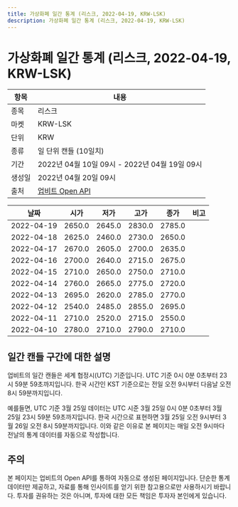 ```yaml
---
title: 가상화폐 일간 통계 (리스크, 2022-04-19, KRW-LSK)
description: 가상화폐 일간 통계 (리스크, 2022-04-19, KRW-LSK)
---
```



가상화폐 일간 통계 (리스크, 2022-04-19, KRW-LSK)
===

|항목|내용|
|--|--|
|종목|리스크|
|마켓|KRW-LSK|
|단위|KRW|
|종류|일 단위 캔들 (10일치)|
|기간|2022년 04월 10일 09시 - 2022년 04월 19일 09시|
|생성일|2022년 04월 20일 09시|
|출처|[업비트 Open API](https://docs.upbit.com)|


|날짜|시가|저가|고가|종가|비고|
|--|--|--|--|--|--|
|2022-04-19|2650.0|2645.0|2830.0|2785.0|    |
|2022-04-18|2625.0|2460.0|2730.0|2650.0|    |
|2022-04-17|2670.0|2605.0|2700.0|2635.0|    |
|2022-04-16|2700.0|2640.0|2715.0|2675.0|    |
|2022-04-15|2710.0|2650.0|2750.0|2710.0|    |
|2022-04-14|2760.0|2665.0|2775.0|2720.0|    |
|2022-04-13|2695.0|2620.0|2785.0|2770.0|    |
|2022-04-12|2540.0|2485.0|2855.0|2695.0|    |
|2022-04-11|2710.0|2520.0|2715.0|2550.0|    |
|2022-04-10|2780.0|2710.0|2790.0|2710.0|    |


일간 캔들 구간에 대한 설명
---


업비트의 일간 캔들은 세계 협정시(UTC) 기준입니다. 
UTC 기준 0시 0분 0초부터 23시 59분 59초까지입니다. 
한국 시간인 KST 기준으로는 전일 오전 9시부터 다음날 오전 8시 59분까지입니다. 


예를들면, UTC 기준 3월 25일 데이터는 UTC 시준 3월 25일 0시 0분 0초부터 3월 25일 23시 59분 59초까지입니다. 
한국 시간으로 표현하면 3월 25일 오전 9시부터 3월 26일 오전 8시 59분까지입니다. 
이와 같은 이유로 본 페이지는 매일 오전 9시마다 전날의 통계 데이터를 자동으로 작성합니다. 


주의
---


본 페이지는 업비트의 Open API를 통하여 자동으로 생성된 페이지입니다. 
단순한 통계 데이터만 제공하고, 자료를 통해 인사이트를 얻기 위한 참고용으로만 사용하시기 바랍니다. 
투자를 권유하는 것은 아니며, 투자에 대한 모든 책임은 투자자 본인에게 있습니다. 
